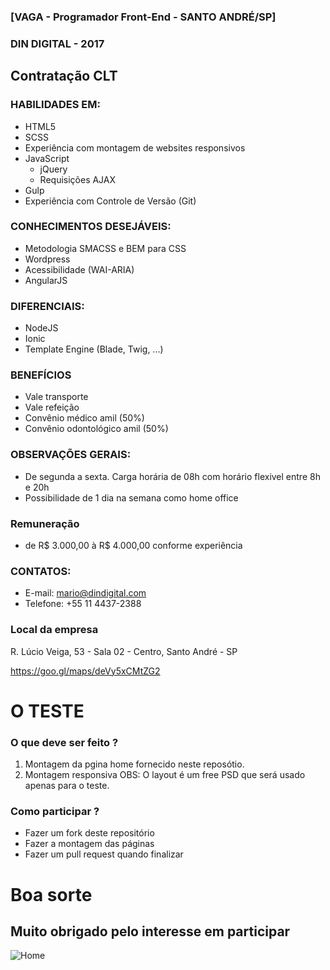 ### [VAGA - Programador Front-End - SANTO ANDRÉ/SP]

### DIN DIGITAL - 2017
## Contratação CLT

### HABILIDADES EM:

- HTML5
- SCSS
- Experiência com montagem de websites responsivos
- JavaScript
  - jQuery
  - Requisições AJAX
- Gulp
- Experiência com Controle de Versão (Git)

### CONHECIMENTOS DESEJÁVEIS:

- Metodologia SMACSS e BEM para CSS
- Wordpress
- Acessibilidade (WAI-ARIA)
- AngularJS

### DIFERENCIAIS:

- NodeJS
- Ionic
- Template Engine (Blade, Twig, ...)

### BENEFÍCIOS

- Vale transporte
- Vale refeição
- Convênio médico amil (50%)
- Convênio odontológico amil (50%)

### OBSERVAÇÕES GERAIS:

- De segunda a sexta. Carga horária de 08h com horário flexivel entre 8h e 20h
- Possibilidade de 1 dia na semana como home office

### Remuneração
- de R$ 3.000,00 à R$ 4.000,00 conforme experiência

### CONTATOS:

- E-mail: mario@dindigital.com
- Telefone: +55 11 4437-2388

### Local da empresa
R. Lúcio Veiga, 53 - Sala 02 - Centro, Santo André - SP

https://goo.gl/maps/deVy5xCMtZG2

# O TESTE
### O que deve ser feito ?
1. Montagem da pgina home fornecido neste reposótio.
2. Montagem responsiva
OBS: O layout é um free PSD que será usado apenas para o teste. 

### Como participar ?
- Fazer um fork deste repositório
- Fazer a montagem das páginas
- Fazer um pull request quando finalizar

# Boa sorte
## Muito obrigado pelo interesse em participar

![Home](https://github.com/dindigital/test-front-2017/blob/master/layout/freshness.png)

